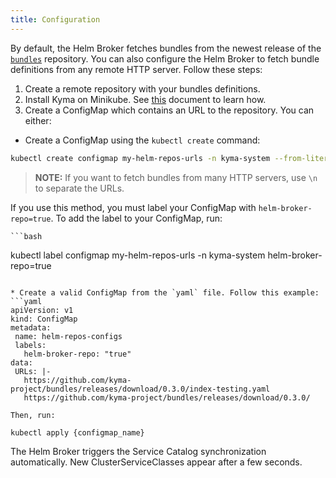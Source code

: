 ```yaml
---
title: Configuration
---
```


By default, the Helm Broker fetches bundles from the newest release of the [`bundles`](https://github.com/kyma-project/bundles/releases) repository. You can also configure the Helm Broker to fetch bundle definitions from any remote HTTP server. Follow these steps:

1. Create a remote repository with your bundles definitions.
2. Install Kyma on Minikube. See [this](/root/kyma#installation-install-kyma-locally-from-the-release) document to learn how.
3. Create a ConfigMap which contains an URL to the repository. You can either:

  * Create a ConfigMap using the `kubectl create` command:
  ```bash
kubectl create configmap my-helm-repos-urls -n kyma-system --from-literal=URLs=https://github.com/kyma-project/bundles/releases/download/latest/index-testing.yaml
 ```

  >**NOTE:** If you want to fetch bundles from many HTTP servers, use `\n` to separate the URLs.

  If you use this method, you must label your ConfigMap with `helm-broker-repo=true`. To add the label to your ConfigMap, run:

    ```bash
kubectl label configmap my-helm-repos-urls -n kyma-system helm-broker-repo=true
 ```

 * Create a valid ConfigMap from the `yaml` file. Follow this example:
 ```yaml
apiVersion: v1
kind: ConfigMap
metadata:
  name: helm-repos-configs
  labels:
    helm-broker-repo: "true"
data:
  URLs: |-
    https://github.com/kyma-project/bundles/releases/download/0.3.0/index-testing.yaml
    https://github.com/kyma-project/bundles/releases/download/0.3.0/
```

    Then, run:
  ```bash
kubectl apply {configmap_name}
```

The Helm Broker triggers the Service Catalog synchronization automatically. New ClusterServiceClasses appear after a few seconds.
